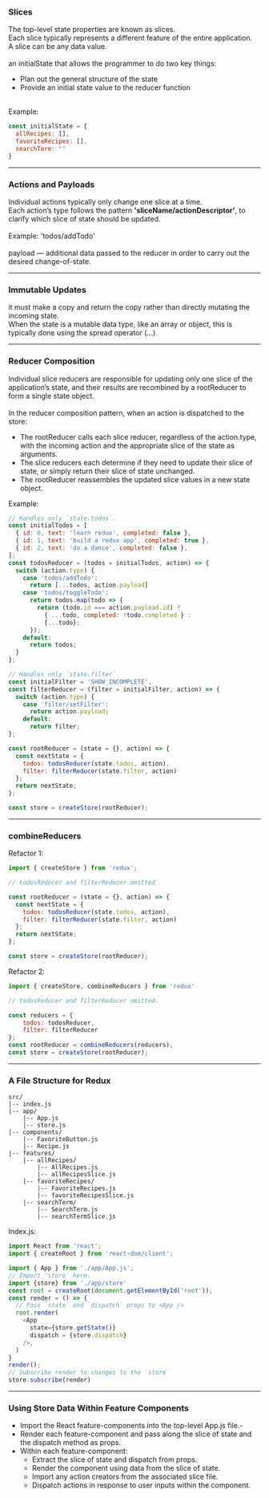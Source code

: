 ### Slices
The top-level state properties are known as slices. <br>
Each slice typically represents a different feature of the entire application. <br>
A slice can be any data value.<br>
<br>
an initialState that allows the programmer to do two key things:

- Plan out the general structure of the state
- Provide an initial state value to the reducer function
<br>
Example:

```js
const initialState = {
  allRecipes: [],
  favoriteRecipes: [],
  searchTerm: ""
}
```

---
### Actions and Payloads
Individual actions typically only change one slice at a time. <br>
Each action’s type follows the pattern **'sliceName/actionDescriptor'**, to clarify which slice of state should be updated.<br>
<br>
Example: 'todos/addTodo' <br>
<br>
payload — additional data passed to the reducer in order to carry out the desired change-of-state. 

---
### Immutable Updates
it must make a copy and return the copy rather than directly mutating the incoming state.<br>
When the state is a mutable data type, like an array or object, this is typically done using the spread operator (...).

---
### Reducer Composition
Individual slice reducers are responsible for updating only one slice of the application’s state, and their results are recombined by a rootReducer to form a single state object.<br>
<br>
In the reducer composition pattern, when an action is dispatched to the store:
- The rootReducer calls each slice reducer, regardless of the action.type, with the incoming action and the appropriate slice of the state as arguments.
- The slice reducers each determine if they need to update their slice of state, or simply return their slice of state unchanged.
- The rootReducer reassembles the updated slice values in a new state object.

Example:

```js
// Handles only `state.todos`.
const initialTodos = [
  { id: 0, text: 'learn redux', completed: false },
  { id: 1, text: 'build a redux app', completed: true },
  { id: 2, text: 'do a dance', completed: false },
];
const todosReducer = (todos = initialTodos, action) => {
  switch (action.type) {
    case 'todos/addTodo': 
      return [...todos, action.payload]
    case 'todos/toggleTodo':
      return todos.map(todo => {
        return (todo.id === action.payload.id) ? 
          { ...todo, completed: !todo.completed } : 
          {...todo};
      });
    default:
      return todos;
  }
};

// Handles only `state.filter`
const initialFilter = 'SHOW_INCOMPLETE',
const filterReducer = (filter = initialFilter, action) => {
  switch (action.type) {
    case 'filter/setFilter':
      return action.payload;
    default:
      return filter;
};

const rootReducer = (state = {}, action) => {
  const nextState = {
    todos: todosReducer(state.todos, action),
    filter: filterReducer(state.filter, action)
  };
  return nextState;
};

const store = createStore(rootReducer);
```

---
### combineReducers
Refactor 1:

```js
import { createStore } from 'redux';

// todosReducer and filterReducer omitted

const rootReducer = (state = {}, action) => {
  const nextState = {
    todos: todosReducer(state.todos, action),
    filter: filterReducer(state.filter, action)
  };
  return nextState;
};

const store = createStore(rootReducer);
```

Refactor 2:

```js
import { createStore, combineReducers } from 'redux'

// todosReducer and filterReducer omitted.

const reducers = {
    todos: todosReducer,
    filter: filterReducer
};
const rootReducer = combineReducers(reducers);
const store = createStore(rootReducer);
```

---
### A File Structure for Redux

```
src/
|-- index.js
|-- app/
    |-- App.js 
    |-- store.js
|-- components/
    |-- FavoriteButton.js 
    |-- Recipe.js 
|-- features/
    |-- allRecipes/
        |-- AllRecipes.js 
        |-- allRecipesSlice.js
    |-- favoriteRecipes/
        |-- FavoriteRecipes.js 
        |-- favoriteRecipesSlice.js
    |-- searchTerm/
        |-- SearchTerm.js 
        |-- searchTermSlice.js
```

Index.js:

```js
import React from 'react';
import { createRoot } from 'react-dom/client';

import { App } from './app/App.js';
// Import 'store' here.
import {store} from './app/store'
const root = createRoot(document.getElementById('root'));
const render = () => {
  // Pass `state` and `dispatch` props to <App />
  root.render(
    <App 
      state={store.getState()}
      dispatch = {store.dispatch}
    />,
  )
}
render();
// Subscribe render to changes to the `store`
store.subscribe(render)
```

---
### Using Store Data Within Feature Components
- Import the React feature-components into the top-level App.js file.-
- Render each feature-component and pass along the slice of state and the dispatch method as props.
- Within each feature-component:
  - Extract the slice of state and dispatch from props.
  - Render the component using data from the slice of state.
  - Import any action creators from the associated slice file.
  - Dispatch actions in response to user inputs within the component.

